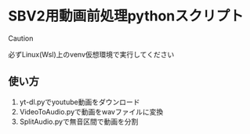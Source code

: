 # SBV2用動画前処理pythonスクリプト

> [!CAUTION]
> 必ずLinux(Wsl)上のvenv仮想環境で実行してください

## 使い方
1. yt-dl.pyでyoutube動画をダウンロード
2. VideoToAudio.pyで動画をwavファイルに変換
3. SplitAudio.pyで無音区間で動画を分割
